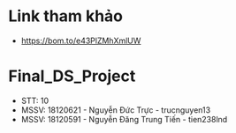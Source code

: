 # Link tham khảo

- https://bom.to/e43PlZMhXmlUW


# Final_DS_Project
- STT: 10
- MSSV: 18120621 - Nguyễn Đức Trực - trucnguyen13
- MSSV: 18120591 - Nguyễn Đăng Trung Tiến - tien238lnd

